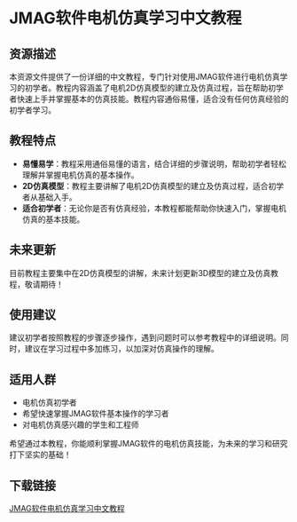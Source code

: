 # JMAG软件电机仿真学习中文教程

## 资源描述

本资源文件提供了一份详细的中文教程，专门针对使用JMAG软件进行电机仿真学习的初学者。教程内容涵盖了电机2D仿真模型的建立及仿真过程，旨在帮助初学者快速上手并掌握基本的仿真技能。教程内容通俗易懂，适合没有任何仿真经验的初学者学习。

## 教程特点

- **易懂易学**：教程采用通俗易懂的语言，结合详细的步骤说明，帮助初学者轻松理解并掌握电机仿真的基本操作。
- **2D仿真模型**：教程主要讲解了电机2D仿真模型的建立及仿真过程，适合初学者从基础入手。
- **适合初学者**：无论你是否有仿真经验，本教程都能帮助你快速入门，掌握电机仿真的基本技能。

## 未来更新

目前教程主要集中在2D仿真模型的讲解，未来计划更新3D模型的建立及仿真教程，敬请期待！

## 使用建议

建议初学者按照教程的步骤逐步操作，遇到问题时可以参考教程中的详细说明。同时，建议在学习过程中多加练习，以加深对仿真操作的理解。

## 适用人群

- 电机仿真初学者
- 希望快速掌握JMAG软件基本操作的学习者
- 对电机仿真感兴趣的学生和工程师

希望通过本教程，你能顺利掌握JMAG软件的电机仿真技能，为未来的学习和研究打下坚实的基础！

## 下载链接

[JMAG软件电机仿真学习中文教程](https://pan.quark.cn/s/52e10ff6ce06)